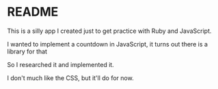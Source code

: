 # README

This is a silly app I created just to get practice with Ruby and JavaScript. 

I wanted to implement a countdown in JavaScript, it turns out there is a library for that

So I researched it and implemented it. 

I don't much like the CSS, but it'll do for now. 
